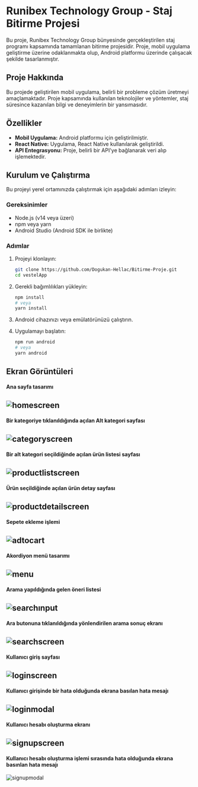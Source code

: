 # Runibex Technology Group - Staj Bitirme Projesi

Bu proje, Runibex Technology Group bünyesinde gerçekleştirilen staj programı kapsamında tamamlanan bitirme projesidir. Proje, mobil uygulama geliştirme üzerine odaklanmakta olup, Android platformu üzerinde çalışacak şekilde tasarlanmıştır.

## Proje Hakkında

Bu projede geliştirilen mobil uygulama, belirli bir probleme çözüm üretmeyi amaçlamaktadır. Proje kapsamında kullanılan teknolojiler ve yöntemler, staj süresince kazanılan bilgi ve deneyimlerin bir yansımasıdır.

## Özellikler

- **Mobil Uygulama:** Android platformu için geliştirilmiştir.
- **React Native:** Uygulama, React Native kullanılarak geliştirildi.
- **API Entegrasyonu:** Proje, belirli bir API'ye bağlanarak veri alıp işlemektedir.

## Kurulum ve Çalıştırma

Bu projeyi yerel ortamınızda çalıştırmak için aşağıdaki adımları izleyin:

### Gereksinimler

- Node.js (v14 veya üzeri)
- npm veya yarn
- Android Studio (Android SDK ile birlikte)

### Adımlar

1. Projeyi klonlayın:

    ```bash
    git clone https://github.com/Dogukan-Hellac/Bitirme-Proje.git
    cd vestelApp
    ```

2. Gerekli bağımlılıkları yükleyin:

    ```bash
    npm install
    # veya
    yarn install
    ```

3. Android cihazınızı veya emülatörünüzü çalıştırın.

4. Uygulamayı başlatın:

    ```bash
    npm run android
    # veya
    yarn android
    ```

## Ekran Görüntüleri 

#### Ana sayfa tasarımı
![homescreen](https://github.com/user-attachments/assets/63bd0dec-b5ca-4376-94f3-058c6e157b67)
---
#### Bir kategoriye tıklanıldığında açılan Alt kategori sayfası

![categoryscreen](https://github.com/user-attachments/assets/da77196b-4200-4f99-a548-f7364dbf0a9f)
---
#### Bir alt kategori seçildiğinde açılan ürün listesi sayfası

![productlistscreen](https://github.com/user-attachments/assets/96b275f0-f0a7-4392-ab4e-21195cfe13a3)
---
#### Ürün seçildiğinde açılan ürün detay sayfası

![productdetailscreen](https://github.com/user-attachments/assets/2c9b4b0e-6250-4dc0-97dd-3beffc978507)
---
#### Sepete ekleme işlemi

![adtocart](https://github.com/user-attachments/assets/c51098eb-9420-4341-bd64-ee1b364ea757)
---

#### Akordiyon menü tasarımı

![menu](https://github.com/user-attachments/assets/725aba23-3c32-43bb-9293-58138ce2250f)
---

#### Arama yapıldığında gelen öneri listesi

![searchınput](https://github.com/user-attachments/assets/47f8eb74-f402-42e7-9571-a8b8c2935165)
---

#### Ara butonuna tıklanıldığında yönlendirilen arama sonuç ekranı

![searchscreen](https://github.com/user-attachments/assets/055755b9-5471-4f5d-b0c1-c83e842bca46)
---

#### Kullanıcı giriş sayfası 

![loginscreen](https://github.com/user-attachments/assets/617bfa5a-0e10-45ed-846d-5f43004eff69)
---

#### Kullanıcı girişinde bir hata olduğunda ekrana basılan hata mesajı 

![loginmodal](https://github.com/user-attachments/assets/af87240d-5b93-40ad-805e-2eb271fcd0bc)
---

#### Kullanıcı hesabı oluşturma ekranı

![signupscreen](https://github.com/user-attachments/assets/9e047f5a-8729-489a-809f-dad4a29c10df)
---

#### Kullanıcı hesabı oluşturma işlemi sırasında hata olduğunda ekrana basınlan hata mesajı 

![signupmodal](https://github.com/user-attachments/assets/d187b79c-54c4-4f10-ae80-72bb6aa4faed)
